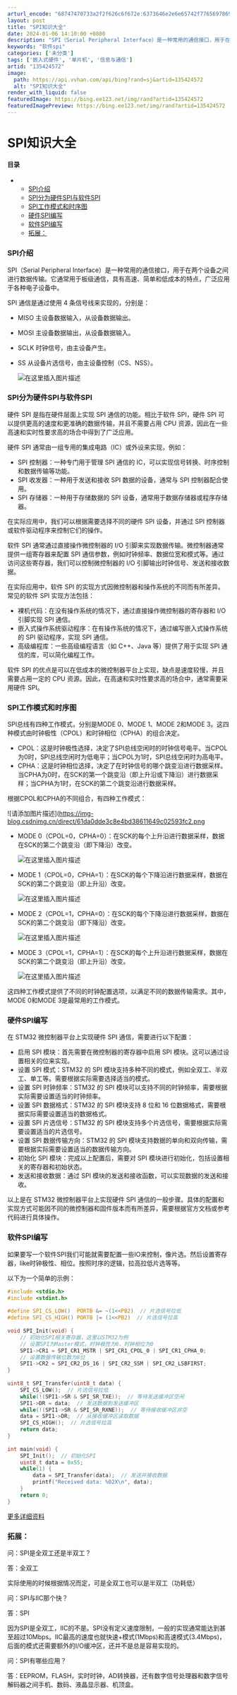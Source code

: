 ```yaml
---
arturl_encode: "68747470733a2f2f626c6f672e:6373646e2e6e65742f77656978696e5f35323239373335332f:61727469636c652f64657461696c732f313335343234353732"
layout: post
title: "SPI知识大全"
date: 2024-01-06 14:10:00 +0800
description: "SPI（Serial Peripheral Interface）是一种常用的通信接口，用于在两个设备"
keywords: "软件spi"
categories: ['未分类']
tags: ['嵌入式硬件', '单片机', '信息与通信']
artid: "135424572"
image:
  path: https://api.vvhan.com/api/bing?rand=sj&artid=135424572
  alt: "SPI知识大全"
render_with_liquid: false
featuredImage: https://bing.ee123.net/img/rand?artid=135424572
featuredImagePreview: https://bing.ee123.net/img/rand?artid=135424572
---
```


# SPI知识大全

#### 目录

* + [SPI介绍](#SPI_1)
  + [SPI分为硬件SPI与软件SPI](#SPISPISPI_14)
  + [SPI工作模式和时序图](#SPI_37)
  + [硬件SPI编写](#SPI_62)
  + [软件SPI编写](#SPI_78)
  + [拓展：](#_120)

### SPI介绍

SPI（Serial Peripheral Interface）是一种常用的通信接口，用于在两个设备之间进行数据传输。它通常用于板级通信，具有高速、简单和低成本的特点，广泛应用于各种电子设备中。

SPI 通信是通过使用 4 条信号线来实现的，分别是：

* MISO 主设备数据输入，从设备数据输出。
* MOSI 主设备数据输出，从设备数据输入。
* SCLK 时钟信号，由主设备产生。
* SS 从设备片选信号，由主设备控制（CS、NSS）。
    
  ![在这里插入图片描述](https://i-blog.csdnimg.cn/blog_migrate/4cfe4ab752114430399b34b5f06eedd0.png)

### SPI分为硬件SPI与软件SPI

硬件 SPI 是指在硬件层面上实现 SPI 通信的功能。相比于软件 SPI，硬件 SPI 可以提供更高的速度和更准确的数据传输，并且不需要占用 CPU 资源，因此在一些高速和实时性要求高的场合中得到了广泛应用。

硬件 SPI 通常由一组专用的集成电路（IC）或外设来实现，例如：

* SPI 控制器：一种专门用于管理 SPI 通信的 IC，可以实现信号转换、时序控制和数据传输等功能。
* SPI 收发器：一种用于发送和接收 SPI 数据的设备，通常与 SPI 控制器配合使用。
* SPI 存储器：一种用于存储数据的 SPI 设备，通常用于数据存储器或程序存储器。

在实际应用中，我们可以根据需要选择不同的硬件 SPI 设备，并通过 SPI 控制器或软件驱动程序来控制它们的操作。

软件 SPI 通常通过直接操作微控制器的 I/O 引脚来实现数据传输。微控制器通常提供一组寄存器来配置 SPI 通信参数，例如时钟频率、数据位宽和模式等。通过访问这些寄存器，我们可以控制微控制器的 I/O 引脚输出时钟信号、发送和接收数据。

在实际应用中，软件 SPI 的实现方式因微控制器和操作系统的不同而有所差异。常见的软件 SPI 实现方法包括：

* 裸机代码：在没有操作系统的情况下，通过直接操作微控制器的寄存器和 I/O 引脚实现 SPI 通信。
* 嵌入式操作系统驱动程序：在有操作系统的情况下，通过编写嵌入式操作系统的 SPI 驱动程序，实现 SPI 通信。
* 高级编程库：一些高级编程语言（如 C++、Java 等）提供了用于实现 SPI 通信的库，可以简化编程工作。

软件 SPI 的优点是可以在低成本的微控制器平台上实现，缺点是速度较慢，并且需要占用一定的 CPU 资源。因此，在高速和实时性要求高的场合中，通常需要采用硬件 SPI。

### SPI工作模式和时序图

SPI总线有四种工作模式，分别是MODE 0、MODE 1、MODE 2和MODE 3。这四种模式由时钟极性（CPOL）和时钟相位（CPHA）的组合决定。

* CPOL：这是时钟极性选择，决定了SPI总线空闲时的时钟信号电平。当CPOL为0时，SPI总线空闲时为低电平；当CPOL为1时，SPI总线空闲时为高电平。
* CPHA：这是时钟相位选择，决定了在时钟信号的哪个跳变沿进行数据采样。当CPHA为0时，在SCK的第一个跳变沿（即上升沿或下降沿）进行数据采样；当CPHA为1时，在SCK的第二个跳变沿进行数据采样。

根据CPOL和CPHA的不同组合，有四种工作模式：
  
![请添加图片描述](https://img-blog.csdnimg.cn/direct/61da0dde3c8e4bd38611649c02593fc2.png

* MODE 0（CPOL=0，CPHA=0）：在SCK的每个上升沿进行数据采样，数据在SCK的第二个跳变沿（即下降沿）改变。
    
  ![在这里插入图片描述](https://i-blog.csdnimg.cn/blog_migrate/c0a83ac4e6065dfc6a0a3668fa92ff71.png)
* MODE 1（CPOL=0，CPHA=1）：在SCK的每个下降沿进行数据采样，数据在SCK的第二个跳变沿（即上升沿）改变。
    
  ![在这里插入图片描述](https://i-blog.csdnimg.cn/blog_migrate/6ba766b06fc3c8cc73059fa07728a7ba.png)
* MODE 2（CPOL=1，CPHA=0）：在SCK的每个下降沿进行数据采样，数据在SCK的第二个跳变沿（即下降沿）改变。
    
  ![在这里插入图片描述](https://i-blog.csdnimg.cn/blog_migrate/20f7402f1f3352700e5e5a98c9c966ef.png)
* MODE 3（CPOL=1，CPHA=1）：在SCK的每个上升沿进行数据采样，数据在SCK的第二个跳变沿（即上升沿）改变。
    
  ![在这里插入图片描述](https://i-blog.csdnimg.cn/blog_migrate/5d9cbddce9861c06d16f51efe71d28b7.png)

这四种工作模式提供了不同的时钟配置选项，以满足不同的数据传输需求。其中，MODE 0和MODE 3是最常用的工作模式。

### 硬件SPI编写

在 STM32 微控制器平台上实现硬件 SPI 通信，需要进行以下配置：

* 启用 SPI 模块：首先需要在微控制器的寄存器中启用 SPI 模块。这可以通过设置相关的位来实现。
* 设置 SPI 模式：STM32 的 SPI 模块支持多种不同的模式，例如全双工、半双工、单工等。需要根据实际需要选择适当的模式。
* 设置 SPI 时钟频率：STM32 的 SPI 模块可以支持不同的时钟频率，需要根据实际需要设置适当的时钟频率。
* 设置 SPI 数据格式：STM32 的 SPI 模块支持 8 位和 16 位数据格式，需要根据实际需要设置适当的数据格式。
* 设置 SPI 片选信号：STM32 的 SPI 模块支持多个片选信号，需要根据实际需要设置适当的片选信号。
* 设置 SPI 数据传输方向：STM32 的 SPI 模块支持数据的单向和双向传输，需要根据实际需要设置适当的数据传输方向。
* 初始化 SPI 模块：完成以上配置后，需要对 SPI 模块进行初始化，包括设置相关的寄存器和初始状态。
* 发送和接收数据：通过 SPI 模块的发送和接收函数，可以实现数据的发送和接收。

以上是在 STM32 微控制器平台上实现硬件 SPI 通信的一般步骤。具体的配置和实现方式可能因不同的微控制器和固件版本而有所差异，需要根据官方文档或参考代码进行具体操作。

### 软件SPI编写

如果要写一个软件SPI我们可能就需要配置一些IO来控制，像片选。然后设置寄存器，like时钟极性、相位。按照时序的逻辑，拉高拉低片选等等。
  
以下为一个简单的示例：

```c
#include <stdio.h>  
#include <stdint.h>  
  
#define SPI_CS_LOW()  PORTB &= ~(1<<PB2)  // 片选信号拉低  
#define SPI_CS_HIGH() PORTB |= (1<<PB2)  // 片选信号拉高  
  
void SPI_Init(void) {  
    // 初始化SPI相关寄存器，这里以STM32为例  
    // 设置SPI为Master模式，时钟极性为0，时钟相位为0  
    SPI1->CR1 = SPI_CR1_MSTR | SPI_CR1_CPOL_0 | SPI_CR1_CPHA_0;  
    // 设置数据传输位数为8位  
    SPI1->CR2 = SPI_CR2_DS_16 | SPI_CR2_SSM | SPI_CR2_LSBFIRST;  
}  
  
uint8_t SPI_Transfer(uint8_t data) {  
    SPI_CS_LOW();  // 片选信号拉低  
    while(!(SPI1->SR & SPI_SR_TXE));  // 等待发送缓冲区空闲  
    SPI1->DR = data;  // 发送数据到发送缓冲区  
    while(!(SPI1->SR & SPI_SR_RXNE));  // 等待接收缓冲区非空  
    data = SPI1->DR;  // 从接收缓冲区读取数据  
    SPI_CS_HIGH();  // 片选信号拉高  
    return data;  
}  
  
int main(void) {  
    SPI_Init();  // 初始化SPI  
    uint8_t data = 0x55;  
    while(1) {  
        data = SPI_Transfer(data);  // 发送并接收数据  
        printf("Received data: %02X\n", data);  
    }  
    return 0;  
}

```

[更多详细资料](https://www.analog.com/media/cn/analog-dialogue/volume-52/number-3/introduction-to-spi-interface_cn.pdf)

### 拓展：

问：SPI是全双工还是半双工？
  
答：全双工
  
实际使用的时候根据情况而定，可是全双工也可以是半双工（功耗低）
  
问：SPI与IIC那个快？
  
答：SPI
  
因为SPI是全双工，IIC的不是。SPI没有定义速度限制，一般的实现通常能达到甚至超过10Mbps。IIC最高的速度也就快速+模式(1Mbps)和高速模式(3.4Mbps)，后面的模式还需要额外的I/O缓冲区，还并不是总是容易实现的。
  
问：SPI有哪些应用？
  
答：EEPROM，FLASH，实时时钟，AD转换器，还有数字信号处理器和数字信号解码器之间手机、数码、液晶显示器、机顶盒。